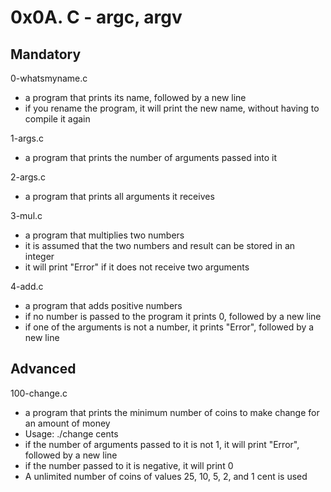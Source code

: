 # 0x0A. C - argc, argv

## Mandatory

0-whatsmyname.c

- a program that prints its name, followed by a new line
- if you rename the program, it will print the new name, without having to compile it again

1-args.c

- a program that prints the number of arguments passed into it

2-args.c

- a program that prints all arguments it receives

3-mul.c

- a program that multiplies two numbers
- it is assumed that the two numbers and result can be stored in an integer
- it will print "Error" if it does not receive two arguments

4-add.c

- a program that adds positive numbers
- if no number is passed to the program it prints 0, followed by a new line
- if one of the arguments is not a number, it prints "Error", followed by a new line

## Advanced

100-change.c

- a program that prints the minimum number of coins to make change for an amount of money
- Usage: ./change cents
- if the number of arguments passed to it is not 1, it will print "Error", followed by a new line
- if the number passed to it is negative, it will print 0
- A unlimited number of coins of values 25, 10, 5, 2, and 1 cent is used
